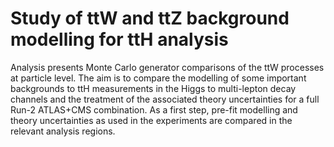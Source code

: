 # Study of ttW and ttZ background modelling for ttH analysis

Analysis presents Monte Carlo generator comparisons of the ttW processes at particle level. 
The aim is to compare the modelling of some important backgrounds to ttH measurements in the Higgs to multi-lepton decay channels and the treatment of the associated theory uncertainties for a full Run-2 ATLAS+CMS combination. As a first step, pre-fit modelling and theory uncertainties as used in the experiments are compared in the relevant analysis regions.

